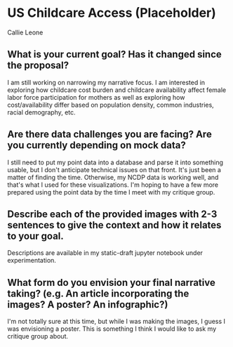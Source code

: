 # US Childcare Access (Placeholder)

Callie Leone

## What is your current goal? Has it changed since the proposal?

I am still working on narrowing my narrative focus. I am interested in exploring
how childcare cost burden and childcare availability affect female labor force
participation for mothers as well as exploring how cost/availability differ
based on population density, common industries, racial demography, etc.

## Are there data challenges you are facing? Are you currently depending on mock data?

I still need to put my point data into a database and parse it into something usable,
but I don't anticipate technical issues on that front. It's just been a matter of
finding the time. Otherwise, my NCDP data is working well, and that's what I used
for these visualizations. I'm hoping to have a few more prepared using the point
data by the time I meet with my critique group.

## Describe each of the provided images with 2-3 sentences to give the context and how it relates to your goal.

Descriptions are available in my static-draft jupyter notebook under experimentation.

## What form do you envision your final narrative taking? (e.g. An article incorporating the images? A poster? An infographic?)

I'm not totally sure at this time, but while I was making the images, I guess
I was envisioning a poster. This is something I think I would like to ask my
critique group about.